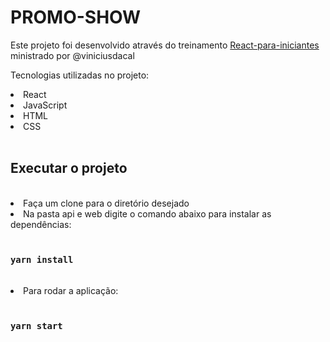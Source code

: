 # PROMO-SHOW

Este projeto foi desenvolvido através do treinamento [React-para-iniciantes](https://www.youtube.com/playlist?list=PLv2oOZboUtKMMszyFDrMz-cVs4pKqDssM) ministrado por @viniciusdacal

Tecnologias utilizadas no projeto:

<li>
React
</li>
<li>
JavaScript
</li>
<li>
HTML
</li>
<li>
CSS
</li>
<br>

## Executar o projeto

<br>
<li>
Faça um clone para o diretório desejado
</li>
<li>Na pasta api e web digite o comando abaixo para instalar as dependências:
</li>
<br>

### `yarn install`

<br>
<li>
Para rodar a aplicação:
</li>
<br>

### `yarn start`
